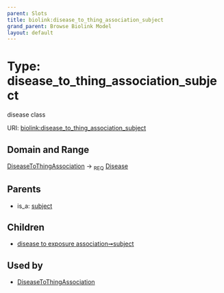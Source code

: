 ```yaml
---
parent: Slots
title: biolink:disease_to_thing_association_subject
grand_parent: Browse Biolink Model
layout: default
---
```


# Type: disease_to_thing_association_subject


disease class

URI: [biolink:disease_to_thing_association_subject](https://w3id.org/biolink/vocab/disease_to_thing_association_subject)

## Domain and Range

[DiseaseToThingAssociation](DiseaseToThingAssociation.md) ->  <sub>REQ</sub> [Disease](Disease.md)

## Parents

 *  is_a: [subject](subject.md)

## Children

 *  [disease to exposure association➞subject](disease_to_exposure_association_subject.md)

## Used by

 * [DiseaseToThingAssociation](DiseaseToThingAssociation.md)

